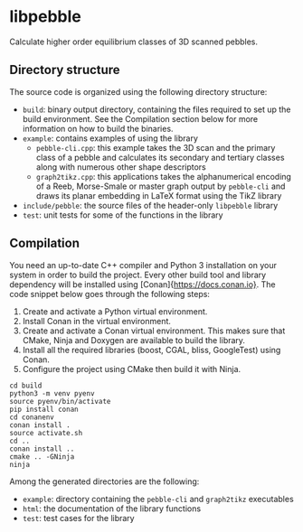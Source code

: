 # libpebble

Calculate higher order equilibrium classes of 3D scanned pebbles.

## Directory structure

The source code is organized using the following directory structure:
- `build`: binary output directory, containing the files required to set up the build environment. See the Compilation section below for more information on how to build the binaries.
- `example`: contains examples of using the library
  - `pebble-cli.cpp`: this example takes the 3D scan and the primary class of a pebble and calculates its secondary and tertiary classes along with numerous other shape descriptors
  - `graph2tikz.cpp`: this applications takes the alphanumerical encoding of a Reeb, Morse-Smale or master graph output by `pebble-cli` and draws its planar embedding in LaTeX format using the TikZ library
- `include/pebble`: the source files of the header-only `libpebble` library
- `test`: unit tests for some of the functions in the library

## Compilation

You need an up-to-date C++ compiler and Python 3 installation on your system in order to build the project. Every other build tool and library dependency will be installed using [Conan]{https://docs.conan.io}. The code snippet below goes through the following steps:
1. Create and activate a Python virtual environment.
2. Install Conan in the virtual environment.
3. Create and activate a Conan virtual environment. This makes sure that CMake, Ninja and Doxygen are available to build the library.
4. Install all the required libraries (boost, CGAL, bliss, GoogleTest) using Conan.
5. Configure the project using CMake then build it with Ninja.

```
cd build
python3 -m venv pyenv
source pyenv/bin/activate
pip install conan
cd conanenv
conan install .
source activate.sh
cd ..
conan install ..
cmake .. -GNinja
ninja
```

Among the generated directories are the following:
- `example`: directory containing the `pebble-cli` and `graph2tikz` executables
- `html`: the documentation of the library functions
- `test`: test cases for the library
